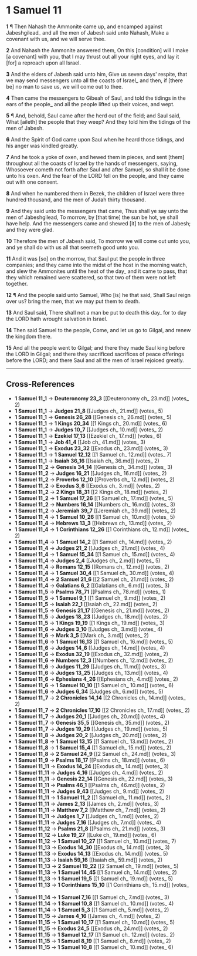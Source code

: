 # 1 Samuel 11

**1** ¶ Then Nahash the Ammonite came up, and encamped against Jabeshgilead_ and all the men of Jabesh said unto Nahash, Make a covenant with us, and we will serve thee.

**2** And Nahash the Ammonite answered them, On this [condition] will I make [a covenant] with you, that I may thrust out all your right eyes, and lay it [for] a reproach upon all Israel.

**3** And the elders of Jabesh said unto him, Give us seven days' respite, that we may send messengers unto all the coasts of Israel_ and then, if [there be] no man to save us, we will come out to thee.

**4** Then came the messengers to Gibeah of Saul, and told the tidings in the ears of the people_ and all the people lifted up their voices, and wept.

**5** ¶ And, behold, Saul came after the herd out of the field; and Saul said, What [aileth] the people that they weep? And they told him the tidings of the men of Jabesh.

**6** And the Spirit of God came upon Saul when he heard those tidings, and his anger was kindled greatly.

**7** And he took a yoke of oxen, and hewed them in pieces, and sent [them] throughout all the coasts of Israel by the hands of messengers, saying, Whosoever cometh not forth after Saul and after Samuel, so shall it be done unto his oxen. And the fear of the LORD fell on the people, and they came out with one consent.

**8** And when he numbered them in Bezek, the children of Israel were three hundred thousand, and the men of Judah thirty thousand.

**9** And they said unto the messengers that came, Thus shall ye say unto the men of Jabeshgilead, To morrow, by [that time] the sun be hot, ye shall have help. And the messengers came and shewed [it] to the men of Jabesh; and they were glad.

**10** Therefore the men of Jabesh said, To morrow we will come out unto you, and ye shall do with us all that seemeth good unto you.

**11** And it was [so] on the morrow, that Saul put the people in three companies; and they came into the midst of the host in the morning watch, and slew the Ammonites until the heat of the day_ and it came to pass, that they which remained were scattered, so that two of them were not left together.

**12** ¶ And the people said unto Samuel, Who [is] he that said, Shall Saul reign over us? bring the men, that we may put them to death.

**13** And Saul said, There shall not a man be put to death this day_ for to day the LORD hath wrought salvation in Israel.

**14** Then said Samuel to the people, Come, and let us go to Gilgal, and renew the kingdom there.

**15** And all the people went to Gilgal; and there they made Saul king before the LORD in Gilgal; and there they sacrificed sacrifices of peace offerings before the LORD; and there Saul and all the men of Israel rejoiced greatly.

---

## Cross-References

- **1 Samuel 11_1** → **Deuteronomy 23_3** [[Deuteronomy ch_ 23.md]] (votes_ 2)
- **1 Samuel 11_1** → **Judges 21_8** [[Judges ch_ 21.md]] (votes_ 5)
- **1 Samuel 11_1** → **Genesis 26_28** [[Genesis ch_ 26.md]] (votes_ 5)
- **1 Samuel 11_1** → **1 Kings 20_34** [[1 Kings ch_ 20.md]] (votes_ 6)
- **1 Samuel 11_1** → **Judges 10_7** [[Judges ch_ 10.md]] (votes_ 2)
- **1 Samuel 11_1** → **Ezekiel 17_13** [[Ezekiel ch_ 17.md]] (votes_ 6)
- **1 Samuel 11_1** → **Job 41_4** [[Job ch_ 41.md]] (votes_ 3)
- **1 Samuel 11_1** → **Exodus 23_32** [[Exodus ch_ 23.md]] (votes_ 3)
- **1 Samuel 11_1** → **1 Samuel 12_12** [[1 Samuel ch_ 12.md]] (votes_ 7)
- **1 Samuel 11_1** → **Isaiah 36_16** [[Isaiah ch_ 36.md]] (votes_ 2)
- **1 Samuel 11_2** → **Genesis 34_14** [[Genesis ch_ 34.md]] (votes_ 3)
- **1 Samuel 11_2** → **Judges 16_21** [[Judges ch_ 16.md]] (votes_ 2)
- **1 Samuel 11_2** → **Proverbs 12_10** [[Proverbs ch_ 12.md]] (votes_ 2)
- **1 Samuel 11_2** → **Exodus 3_6** [[Exodus ch_ 3.md]] (votes_ 2)
- **1 Samuel 11_2** → **2 Kings 18_31** [[2 Kings ch_ 18.md]] (votes_ 2)
- **1 Samuel 11_2** → **1 Samuel 17_26** [[1 Samuel ch_ 17.md]] (votes_ 5)
- **1 Samuel 11_2** → **Numbers 16_14** [[Numbers ch_ 16.md]] (votes_ 3)
- **1 Samuel 11_2** → **Jeremiah 39_7** [[Jeremiah ch_ 39.md]] (votes_ 2)
- **1 Samuel 11_4** → **1 Samuel 10_26** [[1 Samuel ch_ 10.md]] (votes_ 5)
- **1 Samuel 11_4** → **Hebrews 13_3** [[Hebrews ch_ 13.md]] (votes_ 2)
- **1 Samuel 11_4** → **1 Corinthians 12_26** [[1 Corinthians ch_ 12.md]] (votes_ 2)
- **1 Samuel 11_4** → **1 Samuel 14_2** [[1 Samuel ch_ 14.md]] (votes_ 2)
- **1 Samuel 11_4** → **Judges 21_2** [[Judges ch_ 21.md]] (votes_ 4)
- **1 Samuel 11_4** → **1 Samuel 15_34** [[1 Samuel ch_ 15.md]] (votes_ 4)
- **1 Samuel 11_4** → **Judges 2_4** [[Judges ch_ 2.md]] (votes_ 5)
- **1 Samuel 11_4** → **Romans 12_15** [[Romans ch_ 12.md]] (votes_ 2)
- **1 Samuel 11_4** → **1 Samuel 30_4** [[1 Samuel ch_ 30.md]] (votes_ 4)
- **1 Samuel 11_4** → **2 Samuel 21_6** [[2 Samuel ch_ 21.md]] (votes_ 2)
- **1 Samuel 11_4** → **Galatians 6_2** [[Galatians ch_ 6.md]] (votes_ 3)
- **1 Samuel 11_5** → **Psalms 78_71** [[Psalms ch_ 78.md]] (votes_ 1)
- **1 Samuel 11_5** → **1 Samuel 9_1** [[1 Samuel ch_ 9.md]] (votes_ 2)
- **1 Samuel 11_5** → **Isaiah 22_1** [[Isaiah ch_ 22.md]] (votes_ 2)
- **1 Samuel 11_5** → **Genesis 21_17** [[Genesis ch_ 21.md]] (votes_ 2)
- **1 Samuel 11_5** → **Judges 18_23** [[Judges ch_ 18.md]] (votes_ 2)
- **1 Samuel 11_5** → **1 Kings 19_19** [[1 Kings ch_ 19.md]] (votes_ 3)
- **1 Samuel 11_6** → **Judges 3_10** [[Judges ch_ 3.md]] (votes_ 4)
- **1 Samuel 11_6** → **Mark 3_5** [[Mark ch_ 3.md]] (votes_ 2)
- **1 Samuel 11_6** → **1 Samuel 16_13** [[1 Samuel ch_ 16.md]] (votes_ 5)
- **1 Samuel 11_6** → **Judges 14_6** [[Judges ch_ 14.md]] (votes_ 4)
- **1 Samuel 11_6** → **Exodus 32_19** [[Exodus ch_ 32.md]] (votes_ 2)
- **1 Samuel 11_6** → **Numbers 12_3** [[Numbers ch_ 12.md]] (votes_ 2)
- **1 Samuel 11_6** → **Judges 11_29** [[Judges ch_ 11.md]] (votes_ 3)
- **1 Samuel 11_6** → **Judges 13_25** [[Judges ch_ 13.md]] (votes_ 4)
- **1 Samuel 11_6** → **Ephesians 4_26** [[Ephesians ch_ 4.md]] (votes_ 2)
- **1 Samuel 11_6** → **1 Samuel 10_10** [[1 Samuel ch_ 10.md]] (votes_ 6)
- **1 Samuel 11_6** → **Judges 6_34** [[Judges ch_ 6.md]] (votes_ 5)
- **1 Samuel 11_7** → **2 Chronicles 14_14** [[2 Chronicles ch_ 14.md]] (votes_ 2)
- **1 Samuel 11_7** → **2 Chronicles 17_10** [[2 Chronicles ch_ 17.md]] (votes_ 2)
- **1 Samuel 11_7** → **Judges 20_1** [[Judges ch_ 20.md]] (votes_ 4)
- **1 Samuel 11_7** → **Genesis 35_5** [[Genesis ch_ 35.md]] (votes_ 2)
- **1 Samuel 11_7** → **Judges 19_29** [[Judges ch_ 19.md]] (votes_ 5)
- **1 Samuel 11_8** → **Judges 20_2** [[Judges ch_ 20.md]] (votes_ 2)
- **1 Samuel 11_8** → **1 Samuel 13_15** [[1 Samuel ch_ 13.md]] (votes_ 2)
- **1 Samuel 11_8** → **1 Samuel 15_4** [[1 Samuel ch_ 15.md]] (votes_ 2)
- **1 Samuel 11_8** → **2 Samuel 24_9** [[2 Samuel ch_ 24.md]] (votes_ 3)
- **1 Samuel 11_9** → **Psalms 18_17** [[Psalms ch_ 18.md]] (votes_ 6)
- **1 Samuel 11_11** → **Exodus 14_24** [[Exodus ch_ 14.md]] (votes_ 3)
- **1 Samuel 11_11** → **Judges 4_16** [[Judges ch_ 4.md]] (votes_ 2)
- **1 Samuel 11_11** → **Genesis 22_14** [[Genesis ch_ 22.md]] (votes_ 3)
- **1 Samuel 11_11** → **Psalms 46_1** [[Psalms ch_ 46.md]] (votes_ 2)
- **1 Samuel 11_11** → **Judges 9_43** [[Judges ch_ 9.md]] (votes_ 2)
- **1 Samuel 11_11** → **1 Samuel 11_2** [[1 Samuel ch_ 11.md]] (votes_ 2)
- **1 Samuel 11_11** → **James 2_13** [[James ch_ 2.md]] (votes_ 3)
- **1 Samuel 11_11** → **Matthew 7_2** [[Matthew ch_ 7.md]] (votes_ 2)
- **1 Samuel 11_11** → **Judges 1_7** [[Judges ch_ 1.md]] (votes_ 2)
- **1 Samuel 11_11** → **Judges 7_16** [[Judges ch_ 7.md]] (votes_ 4)
- **1 Samuel 11_12** → **Psalms 21_8** [[Psalms ch_ 21.md]] (votes_ 3)
- **1 Samuel 11_12** → **Luke 19_27** [[Luke ch_ 19.md]] (votes_ 6)
- **1 Samuel 11_12** → **1 Samuel 10_27** [[1 Samuel ch_ 10.md]] (votes_ 7)
- **1 Samuel 11_13** → **Exodus 14_30** [[Exodus ch_ 14.md]] (votes_ 3)
- **1 Samuel 11_13** → **Exodus 14_13** [[Exodus ch_ 14.md]] (votes_ 5)
- **1 Samuel 11_13** → **Isaiah 59_16** [[Isaiah ch_ 59.md]] (votes_ 2)
- **1 Samuel 11_13** → **2 Samuel 19_22** [[2 Samuel ch_ 19.md]] (votes_ 5)
- **1 Samuel 11_13** → **1 Samuel 14_45** [[1 Samuel ch_ 14.md]] (votes_ 2)
- **1 Samuel 11_13** → **1 Samuel 19_5** [[1 Samuel ch_ 19.md]] (votes_ 5)
- **1 Samuel 11_13** → **1 Corinthians 15_10** [[1 Corinthians ch_ 15.md]] (votes_ 1)
- **1 Samuel 11_14** → **1 Samuel 7_16** [[1 Samuel ch_ 7.md]] (votes_ 3)
- **1 Samuel 11_14** → **1 Samuel 10_8** [[1 Samuel ch_ 10.md]] (votes_ 4)
- **1 Samuel 11_14** → **1 Samuel 5_3** [[1 Samuel ch_ 5.md]] (votes_ 2)
- **1 Samuel 11_15** → **James 4_16** [[James ch_ 4.md]] (votes_ 2)
- **1 Samuel 11_15** → **1 Samuel 10_17** [[1 Samuel ch_ 10.md]] (votes_ 5)
- **1 Samuel 11_15** → **Exodus 24_5** [[Exodus ch_ 24.md]] (votes_ 2)
- **1 Samuel 11_15** → **1 Samuel 12_17** [[1 Samuel ch_ 12.md]] (votes_ 2)
- **1 Samuel 11_15** → **1 Samuel 8_19** [[1 Samuel ch_ 8.md]] (votes_ 2)
- **1 Samuel 11_15** → **1 Samuel 10_8** [[1 Samuel ch_ 10.md]] (votes_ 6)

